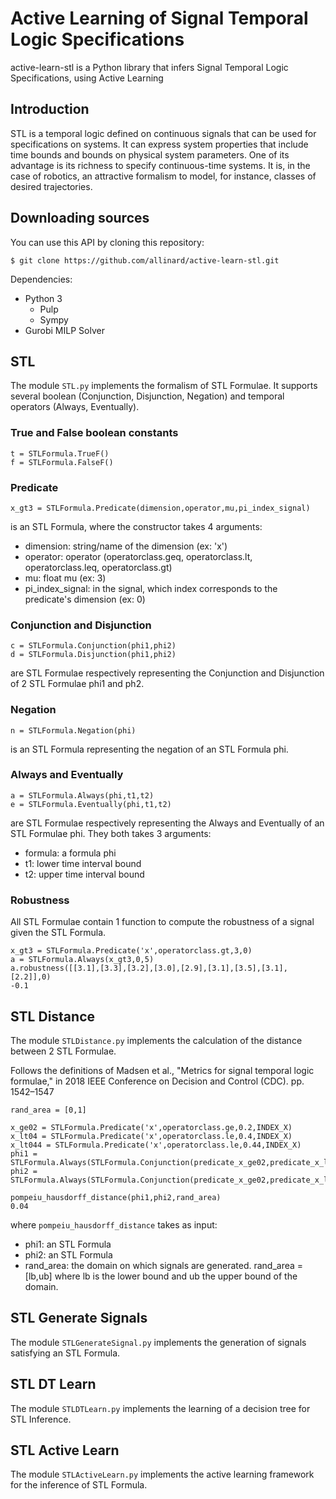 Active Learning of Signal Temporal Logic Specifications
=============================================

active-learn-stl is a Python library that infers Signal Temporal Logic Specifications, using Active Learning



## Introduction

STL is a temporal logic defined on continuous signals that can be used for specifications on systems. 
It can express system properties that include time bounds and bounds on physical system parameters.
One of its advantage is its richness to specify continuous-time systems.
It is, in the case of robotics, an attractive formalism to model, for instance, classes of desired trajectories.





## Downloading sources

You can use this API by cloning this repository:
```
$ git clone https://github.com/allinard/active-learn-stl.git
```

Dependencies:
* Python 3
	* Pulp
	* Sympy
* Gurobi MILP Solver





## STL

The module `STL.py` implements the formalism of STL Formulae.
It supports several boolean (Conjunction, Disjunction, Negation) and temporal operators (Always, Eventually).


### True and False boolean constants

```
t = STLFormula.TrueF()
f = STLFormula.FalseF()
```


### Predicate

```
x_gt3 = STLFormula.Predicate(dimension,operator,mu,pi_index_signal)
```
is an STL Formula, where the constructor takes 4 arguments:
* dimension: string/name of the dimension (ex: 'x')
* operator: operator (operatorclass.geq, operatorclass.lt, operatorclass.leq, operatorclass.gt)
* mu: float mu (ex: 3)
* pi_index_signal: in the signal, which index corresponds to the predicate's dimension (ex: 0)


### Conjunction and Disjunction

```
c = STLFormula.Conjunction(phi1,phi2)
d = STLFormula.Disjunction(phi1,phi2)
```
are STL Formulae respectively representing the Conjunction and Disjunction of 2 STL Formulae phi1 and ph2.


### Negation

```
n = STLFormula.Negation(phi)
```
is an STL Formula representing the negation of an STL Formula phi.


### Always and Eventually

```
a = STLFormula.Always(phi,t1,t2)
e = STLFormula.Eventually(phi,t1,t2)
```
are STL Formulae respectively representing the Always and Eventually of an STL Formulae phi. They both takes 3 arguments:
* formula: a formula phi
* t1: lower time interval bound
* t2: upper time interval bound


### Robustness

All STL Formulae contain 1 function to compute the robustness of a signal given the STL Formula.

```
x_gt3 = STLFormula.Predicate('x',operatorclass.gt,3,0)
a = STLFormula.Always(x_gt3,0,5)
a.robustness([[3.1],[3.3],[3.2],[3.0],[2.9],[3.1],[3.5],[3.1],[2.2]],0)
-0.1
```



## STL Distance

The module `STLDistance.py` implements the calculation of the distance between 2 STL Formulae.

Follows the definitions of Madsen et al., "Metrics  for  signal temporal logic formulae," in 2018 IEEE Conference on Decision and Control (CDC). pp. 1542–1547

```
rand_area = [0,1]

x_ge02 = STLFormula.Predicate('x',operatorclass.ge,0.2,INDEX_X)
x_lt04 = STLFormula.Predicate('x',operatorclass.le,0.4,INDEX_X)
x_lt044 = STLFormula.Predicate('x',operatorclass.le,0.44,INDEX_X)
phi1 = STLFormula.Always(STLFormula.Conjunction(predicate_x_ge02,predicate_x_lt04),0,20)
phi2 = STLFormula.Always(STLFormula.Conjunction(predicate_x_ge02,predicate_x_lt044),0,20)

pompeiu_hausdorff_distance(phi1,phi2,rand_area)
0.04
```
where `pompeiu_hausdorff_distance` takes as input:
* phi1: an STL Formula
* phi2: an STL Formula
* rand_area: the domain on which signals are generated. rand_area = [lb,ub] where lb is the lower bound and ub the upper bound of the domain.



## STL Generate Signals

The module `STLGenerateSignal.py` implements the generation of signals satisfying an STL Formula.





## STL DT Learn

The module `STLDTLearn.py` implements the learning of a decision tree for STL Inference.





## STL Active Learn

The module `STLActiveLearn.py` implements the active learning framework for the inference of STL Formula.






